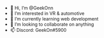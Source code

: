 - 👋 Hi, I’m @GeekOnn
- 👀 I’m interested in VR & automotive
- 🌱 I’m currently learning web development
- 💞️ I’m looking to collaborate on anything
- 📫 Discord: GeekOn#5900
